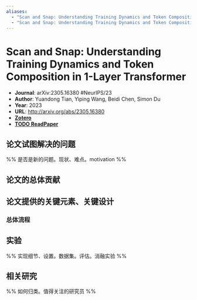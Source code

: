 ```yaml
---
aliases:
  - "Scan and Snap: Understanding Training Dynamics and Token Composition in 1-Layer Transformer"
  - "Scan and Snap: Understanding Training Dynamics and Token Composition in 1-Layer Transformer, 2023"
---
```

# Scan and Snap: Understanding Training Dynamics and Token Composition in 1-Layer Transformer

- **Journal**: arXiv:2305.16380 #NeurIPS/23 
- **Author**: Yuandong Tian, Yiping Wang, Beidi Chen, Simon Du
- **Year**: 2023
- **URL**: http://arxiv.org/abs/2305.16380
- [**Zotero**](zotero://select/items/@2023ScanSnapUnderstandingTian)
- [**TODO ReadPaper**](https://readpaper.com)

## 论文试图解决的问题

%% 是否是新的问题。现状、难点。motivation %%

## 论文的总体贡献

## 论文提供的关键元素、关键设计

### 总体流程

## 实验

%% 实现细节、设置。数据集。评估。消融实验 %%

## 相关研究

%% 如何归类。值得关注的研究员 %%
